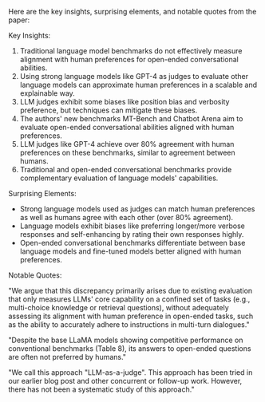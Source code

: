Here are the key insights, surprising elements, and notable quotes from the paper:

Key Insights:
1. Traditional language model benchmarks do not effectively measure alignment with human preferences for open-ended conversational abilities.
2. Using strong language models like GPT-4 as judges to evaluate other language models can approximate human preferences in a scalable and explainable way. 
3. LLM judges exhibit some biases like position bias and verbosity preference, but techniques can mitigate these biases.
4. The authors' new benchmarks MT-Bench and Chatbot Arena aim to evaluate open-ended conversational abilities aligned with human preferences.
5. LLM judges like GPT-4 achieve over 80% agreement with human preferences on these benchmarks, similar to agreement between humans.
6. Traditional and open-ended conversational benchmarks provide complementary evaluation of language models' capabilities.

Surprising Elements:
- Strong language models used as judges can match human preferences as well as humans agree with each other (over 80% agreement).
- Language models exhibit biases like preferring longer/more verbose responses and self-enhancing by rating their own responses highly.
- Open-ended conversational benchmarks differentiate between base language models and fine-tuned models better aligned with human preferences.

Notable Quotes:

"We argue that this discrepancy primarily arises due to existing evaluation that only measures LLMs' core capability on a confined set of tasks (e.g., multi-choice knowledge or retrieval questions), without adequately assessing its alignment with human preference in open-ended tasks, such as the ability to accurately adhere to instructions in multi-turn dialogues."

"Despite the base LLaMA models showing competitive performance on conventional benchmarks (Table 8), its answers to open-ended questions are often not preferred by humans."

"We call this approach "LLM-as-a-judge". This approach has been tried in our earlier blog post and other concurrent or follow-up work. However, there has not been a systematic study of this approach."